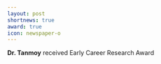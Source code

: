 ```yaml
---
layout: post
shortnews: true
award: true
icon: newspaper-o
---
```


<b>Dr. Tanmoy</b> received Early Career Research Award